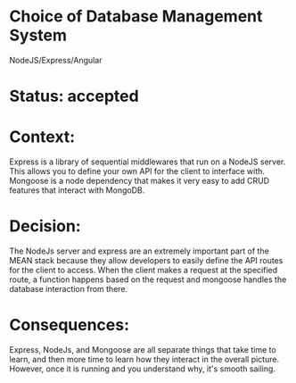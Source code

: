 # Choice of Database Management System

NodeJS/Express/Angular

# Status: accepted

# Context: 

Express is a library of sequential middlewares that run on a NodeJS server. This allows you to define your own API for the client to interface with. Mongoose is a node dependency that makes it very easy to add CRUD features that interact with MongoDB.

# Decision:

The NodeJs server and express are an extremely important part of the MEAN stack because they allow developers to easily define the API routes for the client to access. When the client makes a request at the specified route, a function happens based on the request and mongoose handles the database interaction from there.


# Consequences: 

Express, NodeJs, and Mongoose are all separate things that take time to learn, and then more time to learn how they interact in the overall picture. However, once it is running and you understand why, it's smooth sailing.